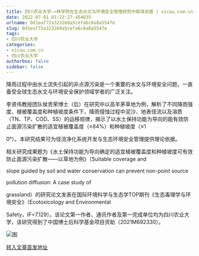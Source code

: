 ```yaml
---
title: 四川农业大学->林学院在生态水文与环境安全管理研究中取得进展 | sicau.com.cn
date: 2022-07-01 01:22:27.454035
urlname: 0d1eaf72a323260a5cefa6c8a8a5547e
slug: 0d1eaf72a323260a5cefa6c8a8a5547e
tags: 
- 四川农业大学
categories:
- sicau.com.cn
- 四川农业大学
authorbox: false
sidebar: false
---
```

降雨过程中由水土流失引起的非点源污染是一个重要的水文与环境安全问题，一直备受全球生态水文与环境安全保护领域学者的广泛关注。

李贤伟教授团队侯贵荣博士（后）在研究中以高羊茅草地为例，解析了不同降雨强度、植被覆盖度和种植坡度条件下，降雨侵蚀过程中泥沙、地表径流以及溶质（TN、TP、COD、SS）的运移规律，揭示了以水土保持功能为导向的能有效防止面源污染扩散的适宜植被覆盖度（≥84%）和种植坡度（≤1
<!--more-->
0°）。本研究结果可为径流净化系统开发与生态环境安全管理提供理论依据。

相关研究成果题为《水土保持功能为导向确定的适宜植被覆盖度和种植坡度可有效防止面源污染扩散——以草地为例》（Suitable coverage and

slope guided by soil and water conservation can prevent non-point source

pollution diffusion: A case study of

grassland）的研究论文发表在国际环境科学与生态学TOP期刊《生态毒理学与环境安全》（Ecotoxicology and Environmental

Safety，IF=7.129）。该论文第一作者、通讯作者及第一完成单位均为四川农业大学，该研究得到了中国博士后科学基金项目资助（2021M692330）。

![图](https://news.sicau.edu.cn/__local/B/20/CD/A2D4D3483CB7BF7E31A45AB175E_DF0830F9_19528.png)

[转入文章首发地址](https://news.sicau.edu.cn/info/1078/68638.htm)